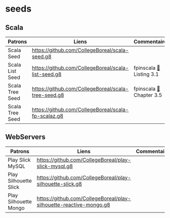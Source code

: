 # seeds

## Scala


| Patrons          | Liens                                                | Commentaires                                |
|------------------|------------------------------------------------------|---------------------------------------------|
| Scala Seed       | https://github.com/CollegeBoreal/scala-seed.g8       |                                             |
| Scala List Seed  | https://github.com/CollegeBoreal/scala-list-seed.g8  | fpinscala [:closed_book:](https://www.manning.com/books/functional-programming-in-scala) Listing 3.1 |
| Scala Tree Seed  | https://github.com/CollegeBoreal/scala-tree-seed.g8  | fpinscala [:closed_book:](https://www.manning.com/books/functional-programming-in-scala) Chapter 3.5 |
| Scala Tree Seed  | https://github.com/CollegeBoreal/scala-fp-scalaz.g8  | | fpmortals [:blue_book:](https://leanpub.com/fpmortals)  |


## WebServers

| Patrons          | Liens                                                | Commentaires                                |
|------------------|------------------------------------------------------|---------------------------------------------|
| Play Slick MySQL | https://github.com/CollegeBoreal/play-slick-mysql.g8 |                                             |
| Play Silhouette Slick | https://github.com/CollegeBoreal/play-silhouette-slick.g8 |                          |
| Play Silhouette Mongo | https://github.com/CollegeBoreal/play-silhouette-reactive-mongo.g8 |                          |
